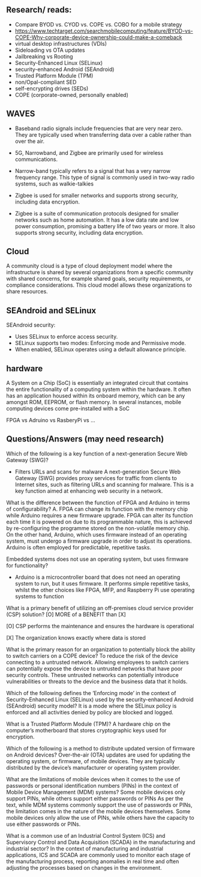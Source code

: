 ## Research/ reads:
- Compare BYOD vs. CYOD vs. COPE vs. COBO for a mobile strategy 
- https://www.techtarget.com/searchmobilecomputing/feature/BYOD-vs-COPE-Why-corporate-device-ownership-could-make-a-comeback
- virtual desktop infrastructures (VDIs)
- Sideloading vs OTA updates 
- Jailbreaking vs Rooting
- Security-Enhanced Linux (SELinux)
- security-enhanced Android (SEAndroid)
- Trusted Platform Module (TPM)
- non/Opal-compliant SED 
- self-encrypting drives (SEDs)
- COPE (corporate-owned, personally enabled)

## WAVES
- Baseband radio signals include frequencies that are very near zero. They are typically used when transferring data over a cable rather than over the air.
- 5G, Narrowband, and Zigbee are primarily used for wireless communications.
- Narrow-band typically refers to a signal that has a very narrow frequency range. This type of signal is commonly used in two-way radio systems, such as walkie-talkies


- Zigbee is used for smaller networks and supports strong security, including data encryption.
- Zigbee is a suite of communication protocols designed for smaller networks such as home automation. It has a low data rate and low power consumption, promising a battery life of two years or more. It also supports strong security, including data encryption.


## Cloud 
A community cloud is a type of cloud deployment model where the infrastructure is shared by several organizations from a specific community with shared concerns, for example shared goals, security requirements, or compliance considerations. This cloud model allows these organizations to share resources.



## SEAndroid and SELinux
SEAndroid security:
- Uses SELinux to enforce access security.
- SELinux supports two modes: Enforcing mode and Permissive mode.
- When enabled, SELinux operates using a default allowance principle.



## hardware

A System on a Chip (SoC) is essentially an integrated circuit that contains the entire functionality of a computing system within the hardware. It often has an application housed within its onboard memory, which can be any amongst ROM, EEPROM, or flash memory. In several instances, mobile computing devices come pre-installed with a SoC

FPGA vs Adruino vs RasberyPi vs ...




## Questions/Answers (may need research)


Which of the following is a key function of a next-generation Secure Web Gateway (SWG)?
- Filters URLs and scans for malware
A next-generation Secure Web Gateway (SWG) provides proxy services for traffic from clients to Internet sites, such as filtering URLs and scanning for malware. This is a key function aimed at enhancing web security in a network.



What is the difference between the function of FPGA and Arduino in terms of configurability?
A. FPGA can change its function with the memory chip while Arduino requires a new firmware upgrade.
 FPGA can alter its function each time it is powered on due to its programmable nature, this is achieved by re-configuring the programme stored on the non-volatile memory chip. On the other hand, Arduino, which uses firmware instead of an operating system, must undergo a firmware upgrade in order to adjust its operations. Arduino is often employed for predictable, repetitive tasks.


Embedded systems does not use an operating system, but uses firmware for functionality?
- Arduino is a microcontroller board that does not need an operating system to run, but it uses firmware. It performs simple repetitive tasks, whilst the other choices like FPGA, MFP, and Raspberry Pi use operating systems to function




What is a primary benefit of utilizing an off-premises cloud service provider (CSP) solution?
[O] MORE of a BENEFIT than [X]

[O] CSP performs the maintenance and ensures the hardware is operational
>>
[X] The organization knows exactly where data is stored


What is the primary reason for an organization to potentially block the ability to switch carriers on a COPE device?
To reduce the risk of the device connecting to a untrusted network.
Allowing employees to switch carriers can potentially expose the device to untrusted networks that have poor security controls. These untrusted networks can potentially introduce vulnerabilities or threats to the device and the business data that it holds.



Which of the following defines the ’Enforcing mode’ in the context of Security-Enhanced Linux (SELinux) used by the security-enhanced Android (SEAndroid) security model?
 It is a mode where the SELinux policy is enforced and all activities denied by policy are blocked and logged.


What is a Trusted Platform Module (TPM)?
A hardware chip on the computer’s motherboard that stores cryptographic keys used for encryption.

Which of the following is a method to distribute updated version of firmware on Android devices?
Over-the-air (OTA) updates are used for updating the operating system, or firmware, of mobile devices. They are typically distributed by the device’s manufacturer or operating system provider.


What are the limitations of mobile devices when it comes to the use of passwords or personal identification numbers (PINs) in the context of Mobile Device Management (MDM) systems?
Some mobile devices only support PINs, while others support either passwords or PINs
 As per the text, while MDM systems commonly support the use of passwords or PINs, the limitation comes in the nature of the mobile devices themselves. Some mobile devices only allow the use of PINs, while others have the capacity to use either passwords or PINs.




What is a common use of an Industrial Control System (ICS) and Supervisory Control and Data Acquisition (SCADA) in the manufacturing and industrial sector?
 In the context of manufacturing and industrial applications, ICS and SCADA are commonly used to monitor each stage of the manufacturing process, reporting anomalies in real time and often adjusting the processes based on changes in the environment.
